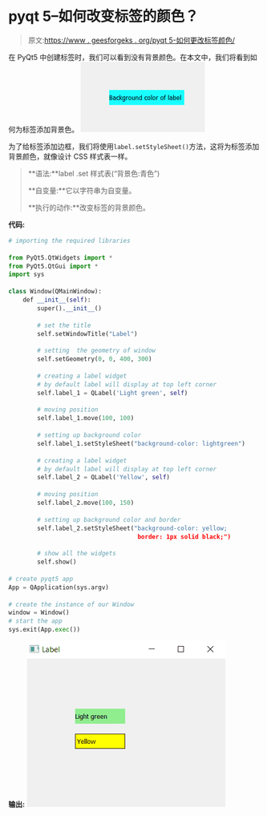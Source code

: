 # pyqt 5–如何改变标签的颜色？

> 原文:[https://www . geesforgeks . org/pyqt 5-如何更改标签颜色/](https://www.geeksforgeeks.org/pyqt5-how-to-change-color-of-the-label/)

在 PyQt5 中创建标签时，我们可以看到没有背景颜色。在本文中，我们将看到如何为标签添加背景色。
![pyqt5-change-color-label](img/921d3d246d2fd05f377a2731590726f8.png)

为了给标签添加边框，我们将使用`label.setStyleSheet()`方法，这将为标签添加背景颜色，就像设计 CSS 样式表一样。

> **语法:**label .set 样式表(“背景色:青色”)
> 
> **自变量:**它以字符串为自变量。
> 
> **执行的动作:**改变标签的背景颜色。

**代码:**

```py
# importing the required libraries

from PyQt5.QtWidgets import * 
from PyQt5.QtGui import * 
import sys

class Window(QMainWindow):
    def __init__(self):
        super().__init__()

        # set the title
        self.setWindowTitle("Label")

        # setting  the geometry of window
        self.setGeometry(0, 0, 400, 300)

        # creating a label widget
        # by default label will display at top left corner
        self.label_1 = QLabel('Light green', self)

        # moving position
        self.label_1.move(100, 100)

        # setting up background color
        self.label_1.setStyleSheet("background-color: lightgreen")

        # creating a label widget
        # by default label will display at top left corner
        self.label_2 = QLabel('Yellow', self)

        # moving position
        self.label_2.move(100, 150)

        # setting up background color and border
        self.label_2.setStyleSheet("background-color: yellow; 
                                    border: 1px solid black;")

        # show all the widgets
        self.show()

# create pyqt5 app
App = QApplication(sys.argv)

# create the instance of our Window
window = Window()
# start the app
sys.exit(App.exec())
```

**输出:**
![change-label-color-pyqt](img/cfae802a83b95dc304d5d4ae9b5fa500.png)